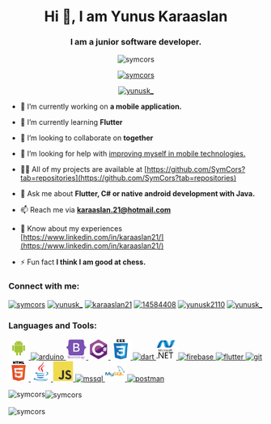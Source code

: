 <h1 align="center">Hi 👋, I am Yunus Karaaslan</h1>
<h3 align="center">I am a junior software developer.</h3>

<p align="center"> <img src="https://komarev.com/ghpvc/?username=symcors&label=Profile%20Views&color=0eb437&style=flat" alt="symcors" /> </p>

<p align="center"> <a href="#"><img src="https://github-profile-trophy.vercel.app/?username=symcors" alt="symcors" /></a> </p>

<p align="center"> <a href="https://twitter.com/yunusk_" target="blank"><img src="https://img.shields.io/twitter/follow/yunusk_?logo=twitter&style=for-the-badge" alt="yunusk_" /></a> </p>


- 🔭 I’m currently working on **a mobile application.**

- 🌱 I’m currently learning **Flutter**

- 👯 I’m looking to collaborate on **together**

- 🤝 I’m looking for help with [improving myself in mobile technologies.](https://github.com/SymCors/Student-Club-Management-System)

- 👨‍💻 All of my projects are available at [https://github.com/SymCors?tab=repositories](https://github.com/SymCors?tab=repositories)

- 💬 Ask me about **Flutter, C# or native android development with Java.**

- 📫 Reach me via **karaaslan.21@hotmail.com**

- 📄 Know about my experiences [https://www.linkedin.com/in/karaaslan21/](https://www.linkedin.com/in/karaaslan21/)

- ⚡ Fun fact **I think I am good at chess.**


<h3 align="left">Connect with me:</h3>
<p align="left">
<a href="https://codepen.io/symcors" target="blank"><img align="center" src="https://cdn.jsdelivr.net/npm/simple-icons@3.0.1/icons/codepen.svg" alt="symcors" height="30" width="40" /></a>
<a href="https://twitter.com/yunusk_" target="blank"><img align="center" src="https://cdn.jsdelivr.net/npm/simple-icons@3.0.1/icons/twitter.svg" alt="yunusk_" height="30" width="40" /></a>
<a href="https://linkedin.com/in/karaaslan21" target="blank"><img align="center" src="https://cdn.jsdelivr.net/npm/simple-icons@3.0.1/icons/linkedin.svg" alt="karaaslan21" height="30" width="40" /></a>
<a href="https://stackoverflow.com/users/14584408" target="blank"><img align="center" src="https://cdn.jsdelivr.net/npm/simple-icons@3.0.1/icons/stackoverflow.svg" alt="14584408" height="30" width="40" /></a>
<a href="https://fb.com/yunusk2110" target="blank"><img align="center" src="https://cdn.jsdelivr.net/npm/simple-icons@3.0.1/icons/facebook.svg" alt="yunusk2110" height="30" width="40" /></a>
<a href="https://instagram.com/yunusk_" target="blank"><img align="center" src="https://cdn.jsdelivr.net/npm/simple-icons@3.0.1/icons/instagram.svg" alt="yunusk_" height="30" width="40" /></a>
</p>

<h3 align="left">Languages and Tools:</h3>
<p align="left"> <a href="https://developer.android.com" target="_blank"> <img src="https://raw.githubusercontent.com/devicons/devicon/master/icons/android/android-original-wordmark.svg" alt="android" width="40" height="40"/> </a> <a href="https://www.arduino.cc/" target="_blank"> <img src="https://cdn.worldvectorlogo.com/logos/arduino-1.svg" alt="arduino" width="40" height="40"/> </a> <a href="https://getbootstrap.com" target="_blank"> <img src="https://raw.githubusercontent.com/devicons/devicon/master/icons/bootstrap/bootstrap-plain-wordmark.svg" alt="bootstrap" width="40" height="40"/> </a>  <a href="https://www.w3schools.com/cs/" target="_blank"> <img src="https://raw.githubusercontent.com/devicons/devicon/master/icons/csharp/csharp-original.svg" alt="csharp" width="40" height="40"/> </a> <a href="https://www.w3schools.com/css/" target="_blank"> <img src="https://raw.githubusercontent.com/devicons/devicon/master/icons/css3/css3-original-wordmark.svg" alt="css3" width="40" height="40"/> </a> <a href="https://dart.dev" target="_blank"> <img src="https://www.vectorlogo.zone/logos/dartlang/dartlang-icon.svg" alt="dart" width="40" height="40"/> </a> <a href="https://dotnet.microsoft.com/" target="_blank"> <img src="https://raw.githubusercontent.com/devicons/devicon/master/icons/dot-net/dot-net-original-wordmark.svg" alt="dotnet" width="40" height="40"/> </a> <a href="https://firebase.google.com/" target="_blank"> <img src="https://www.vectorlogo.zone/logos/firebase/firebase-icon.svg" alt="firebase" width="40" height="40"/> </a> <a href="https://flutter.dev" target="_blank"> <img src="https://www.vectorlogo.zone/logos/flutterio/flutterio-icon.svg" alt="flutter" width="40" height="40"/> </a> <a href="https://git-scm.com/" target="_blank"> <img src="https://www.vectorlogo.zone/logos/git-scm/git-scm-icon.svg" alt="git" width="40" height="40"/> </a> <a href="https://www.w3.org/html/" target="_blank"> <img src="https://raw.githubusercontent.com/devicons/devicon/master/icons/html5/html5-original-wordmark.svg" alt="html5" width="40" height="40"/> </a> <a href="https://www.java.com" target="_blank"> <img src="https://raw.githubusercontent.com/devicons/devicon/master/icons/java/java-original.svg" alt="java" width="40" height="40"/> </a> <a href="https://developer.mozilla.org/en-US/docs/Web/JavaScript" target="_blank"> <img src="https://raw.githubusercontent.com/devicons/devicon/master/icons/javascript/javascript-original.svg" alt="javascript" width="40" height="40"/> </a> <a href="https://www.microsoft.com/en-us/sql-server" target="_blank"> <img src="https://cdn.worldvectorlogo.com/logos/microsoft-sql-server.svg" alt="mssql" width="40" height="40"/> </a> <a href="https://www.mysql.com/" target="_blank"> <img src="https://raw.githubusercontent.com/devicons/devicon/master/icons/mysql/mysql-original-wordmark.svg" alt="mysql" width="40" height="40"/> </a> <a href="https://postman.com" target="_blank"> <img src="https://www.vectorlogo.zone/logos/getpostman/getpostman-icon.svg" alt="postman" width="40" height="40"/> </a> </p>

<p><img align="left" src="https://github-readme-stats.vercel.app/api/top-langs?username=symcors&show_icons=true&locale=en&layout=compact&langs_count=8" alt="symcors" /></p>
<p><img align="center" src="https://github-readme-stats.vercel.app/api?username=symcors&show_icons=true&locale=en" alt="symcors" /></p>
<p><img align="center" src="https://github-readme-streak-stats.herokuapp.com/?user=symcors&theme=default" alt="symcors" /></p>

